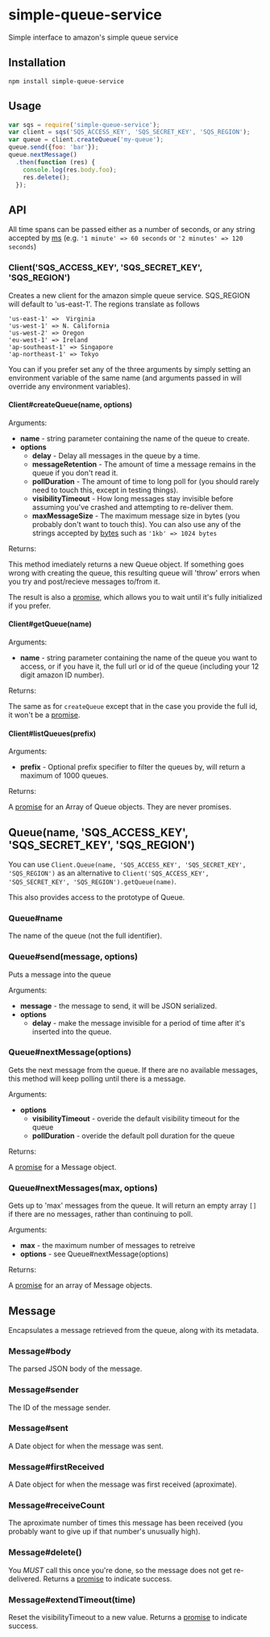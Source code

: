 # simple-queue-service

  Simple interface to amazon's simple queue service

## Installation

    npm install simple-queue-service

## Usage

```javascript
var sqs = require('simple-queue-service');
var client = sqs('SQS_ACCESS_KEY', 'SQS_SECRET_KEY', 'SQS_REGION');
var queue = client.createQueue('my-queue');
queue.send({foo: 'bar'});
queue.nextMessage()
  .then(function (res) {
    console.log(res.body.foo);
    res.delete();
  });
```

## API

  All time spans can be passed either as a number of seconds, or any string accepted by [ms](https://github.com/guille/ms.js) (e.g. `'1 minute' => 60 seconds` or `'2 minutes' => 120 seconds`)

### Client('SQS_ACCESS_KEY', 'SQS_SECRET_KEY', 'SQS_REGION')

  Creates a new client for the amazon simple queue service.  SQS_REGION will default to 'us-east-1'.  The regions translate as follows

    'us-east-1' =>  Virginia
    'us-west-1' => N. California
    'us-west-2' => Oregon
    'eu-west-1' => Ireland
    'ap-southeast-1' => Singapore
    'ap-northeast-1' => Tokyo

  You can if you prefer set any of the three arguments by simply setting an environment variable of the same name (and arguments passed in will override any environment variables).

#### Client#createQueue(name, options)

Arguments:

   - **name** - string parameter containing the name of the queue to create.
   - **options**
     - **delay** - Delay all messages in the queue by a time.
     - **messageRetention** - The amount of time a message remains in the queue if you don't read it.
     - **pollDuration** - The amount of time to long poll for (you should rarely need to touch this, except in testing things).
     - **visibilityTimeout** - How long messages stay invisible before assuming you've crashed and attempting to re-deliver them.
     - **maxMessageSize** - The maximum message size in bytes (you probably don't want to touch this).  You can also use any of the strings accepted by [bytes](https://github.com/visionmedia/bytes.js) such as `'1kb' => 1024 bytes`

Returns:

  This method imediately returns a new Queue object.  If something goes wrong with creating the queue, this resulting queue will 'throw' errors when you try and post/recieve messages to/from it.

  The result is also a [promise](http://promises-aplus.github.com/promises-spec/), which allows you to wait until it's fully initialized if you prefer.

#### Client#getQueue(name)

Arguments:

   - **name** - string parameter containing the name of the queue you want to access, or if you have it, the full url or id of the queue (including your 12 digit amazon ID number).

Returns:

  The same as for `createQueue` except that in the case you provide the full id, it won't be a [promise](http://promises-aplus.github.com/promises-spec/).

#### Client#listQueues(prefix)

Arguments:

   - **prefix** - Optional prefix specifier to filter the queues by, will return a maximum of 1000 queues.

Returns:
  
  A [promise](http://promises-aplus.github.com/promises-spec/) for an Array of Queue objects.  They are never promises.

## Queue(name, 'SQS_ACCESS_KEY', 'SQS_SECRET_KEY', 'SQS_REGION')

  You can use `Client.Queue(name, 'SQS_ACCESS_KEY', 'SQS_SECRET_KEY', 'SQS_REGION')` as an alternative to `Client('SQS_ACCESS_KEY', 'SQS_SECRET_KEY', 'SQS_REGION').getQueue(name)`.

  This also provides access to the prototype of Queue.

### Queue#name

  The name of the queue (not the full identifier).

### Queue#send(message, options)

  Puts a message into the queue

Arguments:

   - **message** - the message to send, it will be JSON serialized.
   - **options**
     - **delay** - make the message invisible for a period of time after it's inserted into the queue.

### Queue#nextMessage(options)

  Gets the next message from the queue.  If there are no available messages, this method will keep polling until there is a message.

Arguments:

   - **options**
     - **visibilityTimeout** - overide the default visibility timeout for the queue
     - **pollDuration** - overide the default poll duration for the queue

Returns:

  A [promise](http://promises-aplus.github.com/promises-spec/) for a Message object.

### Queue#nextMessages(max, options)

  Gets up to 'max' messages from the queue.  It will return an empty array `[]` if there are no messages, rather than continuing to poll.

Arguments:

   - **max** - the maximum number of messages to retreive
   - **options** - see Queue#nextMessage(options)

Returns:

  A [promise](http://promises-aplus.github.com/promises-spec/) for an array of Message objects.

## Message

  Encapsulates a message retrieved from the queue, along with its metadata.

### Message#body
  
  The parsed JSON body of the message.

### Message#sender

  The ID of the message sender.

### Message#sent

  A Date object for when the message was sent.

### Message#firstReceived

  A Date object for when the message was first received (aproximate).

### Message#receiveCount

  The aproximate number of times this message has been received (you probably want to give up if that number's unusually high).

### Message#delete()

  You _MUST_ call this once you're done, so the message does not get re-delivered.  Returns a [promise](http://promises-aplus.github.com/promises-spec/) to indicate success.

### Message#extendTimeout(time)

  Reset the visibilityTimeout to a new value.  Returns a [promise](http://promises-aplus.github.com/promises-spec/) to indicate success.